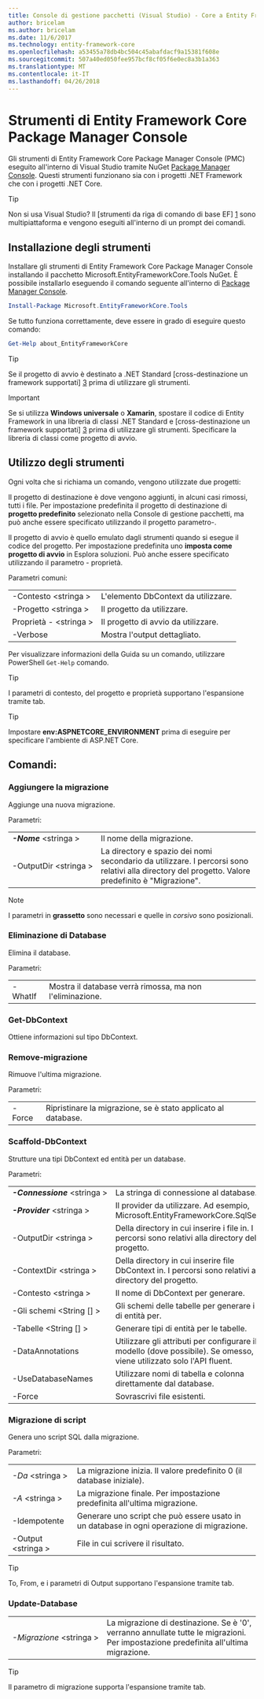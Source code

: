 ```yaml
---
title: Console di gestione pacchetti (Visual Studio) - Core a Entity Framework
author: bricelam
ms.author: bricelam
ms.date: 11/6/2017
ms.technology: entity-framework-core
ms.openlocfilehash: a53455a78db4bc504c45abafdacf9a15381f608e
ms.sourcegitcommit: 507a40ed050fee957bcf8cf05f6e0ec8a3b1a363
ms.translationtype: MT
ms.contentlocale: it-IT
ms.lasthandoff: 04/26/2018
---
```

<a name="ef-core-package-manager-console-tools"></a>Strumenti di Entity Framework Core Package Manager Console
=====================================
Gli strumenti di Entity Framework Core Package Manager Console (PMC) eseguito all'interno di Visual Studio tramite NuGet [Package Manager Console][2].
Questi strumenti funzionano sia con i progetti .NET Framework che con i progetti .NET Core.

> [!TIP]
> Non si usa Visual Studio? Il [strumenti da riga di comando di base EF] [ 1] sono multipiattaforma e vengono eseguiti all'interno di un prompt dei comandi.

<a name="installing-the-tools"></a>Installazione degli strumenti
--------------------
Installare gli strumenti di Entity Framework Core Package Manager Console installando il pacchetto Microsoft.EntityFrameworkCore.Tools NuGet.
È possibile installarlo eseguendo il comando seguente all'interno di [Package Manager Console][2].

``` powershell
Install-Package Microsoft.EntityFrameworkCore.Tools
```

Se tutto funziona correttamente, deve essere in grado di eseguire questo comando:

``` powershell
Get-Help about_EntityFrameworkCore
```
> [!TIP]
> Se il progetto di avvio è destinato a .NET Standard [cross-destinazione un framework supportati] [ 3] prima di utilizzare gli strumenti.

> [!IMPORTANT]
> Se si utilizza **Windows universale** o **Xamarin**, spostare il codice di Entity Framework in una libreria di classi .NET Standard e [cross-destinazione un framework supportati] [ 3] prima di utilizzare gli strumenti. Specificare la libreria di classi come progetto di avvio.

<a name="using-the-tools"></a>Utilizzo degli strumenti
---------------
Ogni volta che si richiama un comando, vengono utilizzate due progetti:

Il progetto di destinazione è dove vengono aggiunti, in alcuni casi rimossi, tutti i file. Per impostazione predefinita il progetto di destinazione di **progetto predefinito** selezionato nella Console di gestione pacchetti, ma può anche essere specificato utilizzando il progetto parametro-.

Il progetto di avvio è quello emulato dagli strumenti quando si esegue il codice del progetto. Per impostazione predefinita uno **imposta come progetto di avvio** in Esplora soluzioni. Può anche essere specificato utilizzando il parametro - proprietà.

Parametri comuni:

|                           |                             |
|:--------------------------|:----------------------------|
| -Contesto \<stringa >        | L'elemento DbContext da utilizzare.       |
| -Progetto \<stringa >        | Il progetto da utilizzare.         |
| Proprietà - \<stringa > | Il progetto di avvio da utilizzare. |
| -Verbose                  | Mostra l'output dettagliato.        |

Per visualizzare informazioni della Guida su un comando, utilizzare PowerShell `Get-Help` comando.

> [!TIP]
> I parametri di contesto, del progetto e proprietà supportano l'espansione tramite tab.

> [!TIP]
> Impostare **env:ASPNETCORE_ENVIRONMENT** prima di eseguire per specificare l'ambiente di ASP.NET Core.

<a name="commands"></a>Comandi:
--------

### <a name="add-migration"></a>Aggiungere la migrazione

Aggiunge una nuova migrazione.

Parametri:

|                                   |                                                                                                                  |
|:----------------------------------|:-----------------------------------------------------------------------------------------------------------------|
| ***-Nome*** \<stringa >             | Il nome della migrazione.                                                                                       |
| <nobr>-OutputDir \<stringa ></nobr> | La directory e spazio dei nomi secondario da utilizzare. I percorsi sono relativi alla directory del progetto. Valore predefinito è "Migrazione". |

> [!NOTE]
> I parametri in **grassetto** sono necessari e quelle in *corsivo* sono posizionali.

### <a name="drop-database"></a>Eliminazione di Database

Elimina il database.

Parametri:

|         |                                                          |
|:--------|:---------------------------------------------------------|
| -WhatIf | Mostra il database verrà rimossa, ma non l'eliminazione. |

### <a name="get-dbcontext"></a>Get-DbContext

Ottiene informazioni sul tipo DbContext.

### <a name="remove-migration"></a>Remove-migrazione

Rimuove l'ultima migrazione.

Parametri:

|        |                                                              |
|:-------|:-------------------------------------------------------------|
| -Force | Ripristinare la migrazione, se è stato applicato al database. |

### <a name="scaffold-dbcontext"></a>Scaffold-DbContext

Strutture una tipi DbContext ed entità per un database.

Parametri:

|                                          |                                                                                                  |
|:-----------------------------------------|:-------------------------------------------------------------------------------------------------|
| <nobr>***-Connessione*** \<stringa ></nobr> | La stringa di connessione al database.                                                           |
| ***-Provider*** \<stringa >                | Il provider da utilizzare. Ad esempio, Microsoft.EntityFrameworkCore.SqlServer)                              |
| -OutputDir \<stringa >                     | Della directory in cui inserire i file in. I percorsi sono relativi alla directory del progetto.                      |
| -ContextDir \<stringa >                    | Della directory in cui inserire file DbContext in. I percorsi sono relativi alla directory del progetto.             |
| -Contesto \<stringa >                       | Il nome di DbContext per generare.                                                           |
| -Gli schemi \<String [] >                     | Gli schemi delle tabelle per generare i tipi di entità per.                                              |
| -Tabelle \<String [] >                      | Generare tipi di entità per le tabelle.                                                         |
| -DataAnnotations                         | Utilizzare gli attributi per configurare il modello (dove possibile). Se omesso, viene utilizzato solo l'API fluent. |
| -UseDatabaseNames                        | Utilizzare nomi di tabella e colonna direttamente dal database.                                           |
| -Force                                   | Sovrascrivi file esistenti.                                                                        |

### <a name="script-migration"></a>Migrazione di script

Genera uno script SQL dalla migrazione.

Parametri:

|                   |                                                                    |
|:------------------|:-------------------------------------------------------------------|
| *-Da* \<stringa > | La migrazione inizia. Il valore predefinito 0 (il database iniziale).      |
| *-A* \<stringa >   | La migrazione finale. Per impostazione predefinita all'ultima migrazione.              |
| -Idempotente       | Generare uno script che può essere usato in un database in ogni operazione di migrazione. |
| -Output \<stringa > | File in cui scrivere il risultato.                                   |

> [!TIP]
> To, From, e i parametri di Output supportano l'espansione tramite tab.

### <a name="update-database"></a>Update-Database

|                                     |                                                                                                |
|:------------------------------------|:-----------------------------------------------------------------------------------------------|
| <nobr>*-Migrazione* \<stringa ></nobr> | La migrazione di destinazione. Se è '0', verranno annullate tutte le migrazioni. Per impostazione predefinita all'ultima migrazione. |

> [!TIP]
> Il parametro di migrazione supporta l'espansione tramite tab.


  [1]: dotnet.md
  [2]: https://docs.microsoft.com/nuget/tools/package-manager-console
  [3]: index.md#frameworks
